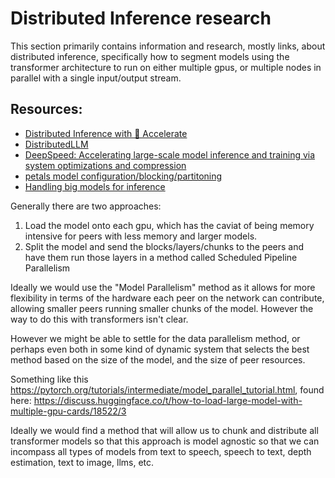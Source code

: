 # Distributed Inference research
This section primarily contains information and research, mostly links, about distributed inference, specifically how to segment models using the transformer architecture to run on either multiple gpus, or multiple nodes in parallel with a single input/output stream.

## Resources:
- [Distributed Inference with 🤗 Accelerate](https://huggingface.co/docs/accelerate/en/usage_guides/distributed_inference)
- [DistributedLLM](https://github.com/X-rayLaser/DistributedLLM)
- [DeepSpeed: Accelerating large-scale model inference and training via system optimizations and compression](https://www.microsoft.com/en-us/research/blog/deepspeed-accelerating-large-scale-model-inference-and-training-via-system-optimizations-and-compression/)
- [petals model configuration/blocking/partitoning](https://github.com/bigscience-workshop/petals/tree/mixtral/src/petals/models)
- [Handling big models for inference](https://huggingface.co/docs/accelerate/usage_guides/big_modeling)


Generally there are two approaches:
1. Load the model onto each gpu, which has the caviat of being memory intensive for peers with less memory and larger models.
2. Split the model and send the blocks/layers/chunks to the peers and have them run those layers in a method called Scheduled Pipeline Parallelism

Ideally we would use the "Model Parallelism" method as it allows for more flexibility in terms of the hardware each peer on the network can contribute, allowing smaller peers running smaller chunks of the model. However the way to do this with transformers isn't clear.

However we might be able to settle for the data parallelism method, or perhaps even both in some kind of dynamic system that selects the best method based on the size of the model, and the size of peer resources.

Something like this https://pytorch.org/tutorials/intermediate/model_parallel_tutorial.html, found here: https://discuss.huggingface.co/t/how-to-load-large-model-with-multiple-gpu-cards/18522/3

Ideally we would find a method that will allow us to chunk and distribute all transformer models so that this approach is model agnostic so that we can incompass all types of models from text to speech, speech to text, depth estimation, text to image, llms, etc.
